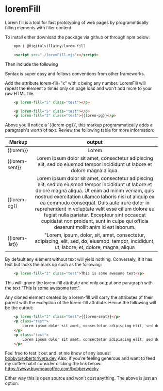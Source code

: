 # loremFill
Lorem fill is a tool for fast prototyping of web pages by programmtically filling elements with filler content.

To install either download the package via github or through npm below:

```JavaScript
    npm i @digitalvillainy/lorem-fill
```

```HTML
    <script src="./loremFill.mjs"></script>
```

Then include the following 

Syntax is super easy and follows conventions from other frameworks.

Add the attribute lorem-fill="x" with x being any number. LoremFill will repeat the element x times only on page load and won't add more to your raw HTML file.

```HTML
    <p lorem-fill="5" class="test"></p>
```

```HTML
    <p lorem-fill="5" class="test"></p>
    <p lorem-fill="2" class="test">{{lorem-pg}}</p>
```

Above you'll notice a '{{lorem-pg}}', this markup programmatically adds a paragraph's worth of text. Review the following table for more information:


| Markup        | output        |
| ------------- |:-------------:| 
| {{lorem}}     | Lorem         |
| {{lorem-sent}}| Lorem ipsum dolor sit amet, consectetur adipiscing elit, sed do eiusmod tempor incididunt ut labore et dolore magna aliqua.      |
| {{lorem-pg}}  | Lorem ipsum dolor sit amet, consectetur adipiscing elit, sed do eiusmod tempor incididunt ut labore et dolore magna aliqua. Ut enim ad minim veniam, quis nostrud exercitation ullamco laboris nisi ut aliquip ex ea commodo consequat. Duis aute irure dolor in reprehenderit in voluptate velit esse cillum dolore eu fugiat nulla pariatur. Excepteur sint occaecat cupidatat non proident, sunt in culpa qui officia deserunt mollit anim id est laborum.      |
| {{lorem-list}}| "Lorem, ipsum, dolor, sit, amet, consectetur, adipiscing, elit, sed, do, eiusmod, tempor, incididunt, ut, labore, et, dolore, magna, aliqua |


By default any element without text will yield nothing. Conversely, if it has text but lacks the mark up such as the following: 

```HTML
    <p lorem-fill="2" class="test">This is some awesome text</p>
```

This will ignore the lorem-fill attribute and only output one paragraph with the text "This is some awesome text".

Any cloned element created by a lorem-fill will carry the attributes of their parent with the exception of the lorem-fill attribute. Hence the following will be the output:

```HTML
    <p lorem-fill="2" class="test">{{lorem-sent}}</p>
    <p class="test">
        Lorem ipsum dolor sit amet, consectetur adipiscing elit, sed do eiusmod tempor incididunt ut labore et dolore magna aliqua.
    </p>
    <p class="test">
        Lorem ipsum dolor sit amet, consectetur adipiscing elit, sed do eiusmod tempor incididunt ut labore et dolore magna aliqua.
    </p>

```

Feel free to test it out and let me know of any issues! bobby@robertorivera.dev
Also, if you're feeling generous and want to feed my coffee habit consider clicking the link below: 
https://www.buymeacoffee.com/bobberwocky

Either way this is open source and won't cost anything. The above is just an option. 
